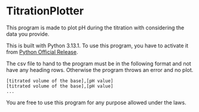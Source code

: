 # TitrationPlotter

This program is made to plot pH during the titration with considering the data you provide.

This is built with Python 3.13.1. To use this program, you have to activate it from [Python Official Release](https://www.python.org/downloads/).

The csv file to hand to the program must be in the following format and not have any heading rows. Otherwise the program throws an error and no plot.

```csv
[titrated volume of the base],[pH value]
[titrated volume of the base],[pH value]
...
```

You are free to use this program for any purpose allowed under the laws.
